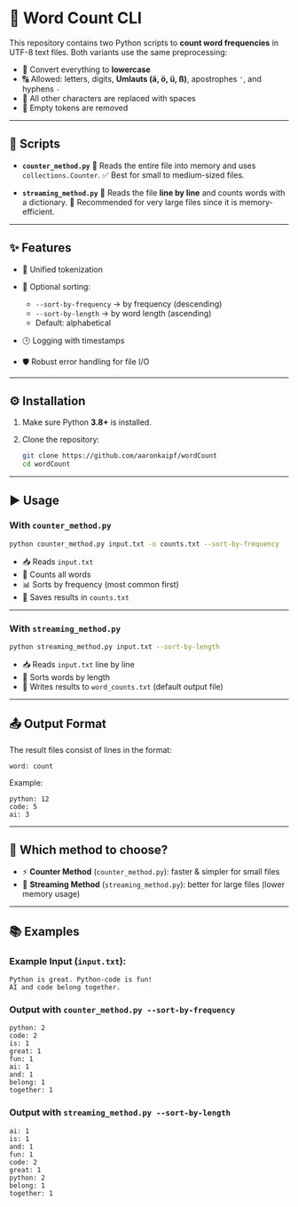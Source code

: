 # 📝 Word Count CLI

This repository contains two Python scripts to **count word frequencies** in UTF-8 text files.
Both variants use the same preprocessing:

* 🔡 Convert everything to **lowercase**
* 🔠 Allowed: letters, digits, **Umlauts (ä, ö, ü, ß)**, apostrophes `'`, and hyphens `-`
* 🧹 All other characters are replaced with spaces
* 🚫 Empty tokens are removed

---

## 📂 Scripts

* **`counter_method.py`**
  📖 Reads the entire file into memory and uses `collections.Counter`.
  ✅ Best for small to medium-sized files.

* **`streaming_method.py`**
  📄 Reads the file **line by line** and counts words with a dictionary.
  🧠 Recommended for very large files since it is memory-efficient.

---

## ✨ Features

* 🔎 Unified tokenization
* 🔀 Optional sorting:

  * `--sort-by-frequency` → by frequency (descending)
  * `--sort-by-length` → by word length (ascending)
  * Default: alphabetical
* 🕒 Logging with timestamps
* 🛡️ Robust error handling for file I/O

---

## ⚙️ Installation

1. Make sure Python **3.8+** is installed.
2. Clone the repository:

   ```bash
   git clone https://github.com/aaronkaipf/wordCount
   cd wordCount
   ```

---

## ▶️ Usage

### With `counter_method.py`

```bash
python counter_method.py input.txt -o counts.txt --sort-by-frequency
```

* 📥 Reads `input.txt`
* 🧮 Counts all words
* 📊 Sorts by frequency (most common first)
* 💾 Saves results in `counts.txt`

---

### With `streaming_method.py`

```bash
python streaming_method.py input.txt --sort-by-length
```

* 📥 Reads `input.txt` line by line
* 📏 Sorts words by length
* 💾 Writes results to `word_counts.txt` (default output file)

---

## 📤 Output Format

The result files consist of lines in the format:

```
word: count
```

Example:

```
python: 12
code: 5
ai: 3
```

---

## 🤔 Which method to choose?

* ⚡ **Counter Method** (`counter_method.py`): faster & simpler for small files
* 🐘 **Streaming Method** (`streaming_method.py`): better for large files (lower memory usage)

---

## 📚 Examples

### Example Input (`input.txt`):

```
Python is great. Python-code is fun!
AI and code belong together.
```

### Output with `counter_method.py --sort-by-frequency`

```
python: 2
code: 2
is: 1
great: 1
fun: 1
ai: 1
and: 1
belong: 1
together: 1
```

### Output with `streaming_method.py --sort-by-length`

```
ai: 1
is: 1
and: 1
fun: 1
code: 2
great: 1
python: 2
belong: 1
together: 1
```

